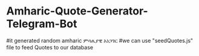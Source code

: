 # Amharic-Quote-Generator-Telegram-Bot
#it generated random amharic ምሳሌያዊ አነጋገር
#we can use "seedQuotes.js" file to feed Quotes to our database
